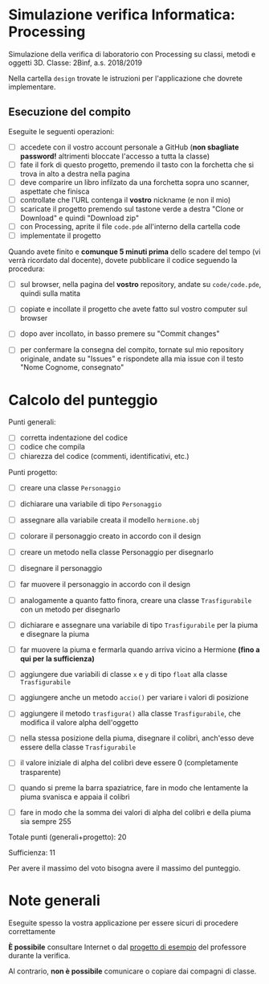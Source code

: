 # Simulazione verifica Informatica: Processing
Simulazione della verifica di laboratorio con Processing su classi, metodi e oggetti 3D.
Classe: 2Binf, a.s. 2018/2019

Nella cartella `design` trovate le istruzioni per l'applicazione che dovrete implementare.

## Esecuzione del compito
Eseguite le seguenti operazioni:

- [ ] accedete con il vostro account personale a GitHub (**non sbagliate password!** altrimenti bloccate l'accesso a tutta la classe)
- [ ] fate il fork di questo progetto, premendo il tasto con la forchetta che si trova in alto a destra nella pagina
- [ ] deve comparire un libro infilzato da una forchetta sopra uno scanner, aspettate che finisca
- [ ] controllate che l'URL contenga il **vostro** nickname (e non il mio)
- [ ] scaricate il progetto premendo sul tastone verde a destra "Clone or Download" e quindi "Download zip"
- [ ] con Processing, aprite il file `code.pde` all'interno della cartella code
- [ ] implementate il progetto

Quando avete finito e **comunque 5 minuti prima** dello scadere del tempo (vi verrà ricordato dal docente), dovete pubblicare il codice seguendo la procedura:
- [ ] sul browser, nella pagina del **vostro** repository, andate su `code/code.pde`, quindi sulla matita
- [ ] copiate e incollate il progetto che avete fatto sul vostro computer sul browser
- [ ] dopo aver incollato, in basso premere su "Commit changes"
- [ ] per confermare la consegna del compito, tornate sul mio repository originale, andate su "Issues" e rispondete alla mia issue con il testo "Nome Cognome, consegnato"


# Calcolo del punteggio
Punti generali:
- [ ] corretta indentazione del codice
- [ ] codice che compila
- [ ] chiarezza del codice (commenti, identificativi, etc.)

Punti progetto:
- [ ] creare una classe `Personaggio`
- [ ] dichiarare una variabile di tipo `Personaggio`
- [ ] assegnare alla variabile creata il modello `hermione.obj`
- [ ] colorare il personaggio creato in accordo con il design
- [ ] creare un metodo nella classe Personaggio per disegnarlo
- [ ] disegnare il personaggio
- [ ] far muovere il personaggio in accordo con il design
- [ ] analogamente a quanto fatto finora, creare una classe `Trasfigurabile` con un metodo per disegnarlo
- [ ] dichiarare e assegnare una variabile di tipo `Trasfigurabile` per la piuma e disegnare la piuma
- [ ] far muovere la piuma e fermarla quando arriva vicino a Hermione __(fino a qui per la sufficienza)__

- [ ] aggiungere due variabili di classe `x` e `y` di tipo `float` alla classe `Trasfigurabile`
- [ ] aggiungere anche un metodo `accio()` per variare i valori di posizione
- [ ] aggiungere il metodo `trasfigura()` alla classe `Trasfigurabile`, che modifica il valore alpha dell'oggetto
- [ ] nella stessa posizione della piuma, disegnare il colibrì, anch'esso deve essere della classe `Trasfigurabile`
- [ ] il valore iniziale di alpha del colibrì deve essere 0 (completamente trasparente)
- [ ] quando si preme la barra spaziatrice, fare in modo che lentamente la piuma svanisca e appaia il colibrì
- [ ] fare in modo che la somma dei valori di alpha del colibrì e della piuma sia sempre 255

Totale punti (generali+progetto): 20

Sufficienza: 11

Per avere il massimo del voto bisogna avere il massimo del punteggio.


# Note generali
Eseguite spesso la vostra applicazione per essere sicuri di procedere correttamente

**È possibile** consultare Internet o dal [progetto di esempio](https://github.com/marconicivitavecchia-story/cappuccetto-rosso) del professore durante la verifica.

Al contrario, **non è possibile** comunicare o copiare dai compagni di classe.
